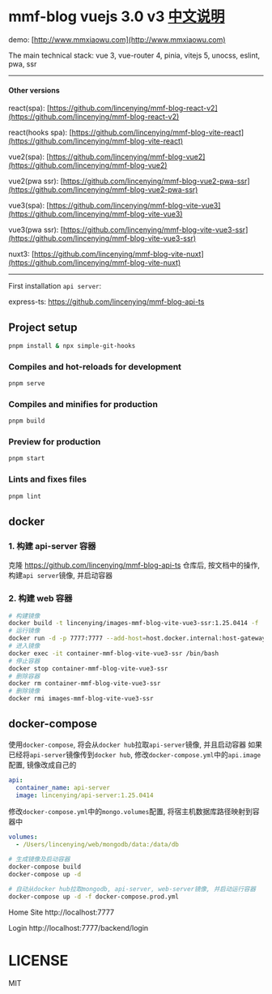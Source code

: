 # mmf-blog vuejs 3.0 v3 [中文说明](https://github.com/lincenying/mmf-blog-vite-vue3/blob/main/doc/README_CN.md)

demo: [http://www.mmxiaowu.com](http://www.mmxiaowu.com)

The main technical stack: vue 3, vue-router 4, pinia, vitejs 5, unocss, eslint, pwa, ssr

---

#### Other versions

react(spa): [https://github.com/lincenying/mmf-blog-react-v2](https://github.com/lincenying/mmf-blog-react-v2)

react(hooks spa): [https://github.com/lincenying/mmf-blog-vite-react](https://github.com/lincenying/mmf-blog-vite-react)

vue2(spa): [https://github.com/lincenying/mmf-blog-vue2](https://github.com/lincenying/mmf-blog-vue2)

vue2(pwa ssr): [https://github.com/lincenying/mmf-blog-vue2-pwa-ssr](https://github.com/lincenying/mmf-blog-vue2-pwa-ssr)

vue3(spa): [https://github.com/lincenying/mmf-blog-vite-vue3](https://github.com/lincenying/mmf-blog-vite-vue3)

vue3(pwa ssr): [https://github.com/lincenying/mmf-blog-vite-vue3-ssr](https://github.com/lincenying/mmf-blog-vite-vue3-ssr)

nuxt3: [https://github.com/lincenying/mmf-blog-vite-nuxt](https://github.com/lincenying/mmf-blog-vite-nuxt)

---

First installation `api server`:

express-ts: https://github.com/lincenying/mmf-blog-api-ts

## Project setup

```bash
pnpm install & npx simple-git-hooks
```

### Compiles and hot-reloads for development

```bash
pnpm serve
```

### Compiles and minifies for production

```bash
pnpm build
```

### Preview for production

```bash
pnpm start
```

### Lints and fixes files

```bash
pnpm lint
```

## docker

### 1. 构建 api-server 容器

克隆 https://github.com/lincenying/mmf-blog-api-ts 仓库后, 按文档中的操作, 构建`api server`镜像, 并启动容器

### 2. 构建 web 容器

```bash
# 构建镜像
docker build -t lincenying/images-mmf-blog-vite-vue3-ssr:1.25.0414 -f ./Dockerfile .
# 运行镜像
docker run -d -p 7777:7777 --add-host=host.docker.internal:host-gateway --name container-mmf-blog-vite-vue3-ssr lincenying/images-mmf-blog-vite-vue3-ssr:1.25.0414
# 进入镜像
docker exec -it container-mmf-blog-vite-vue3-ssr /bin/bash
# 停止容器
docker stop container-mmf-blog-vite-vue3-ssr
# 删除容器
docker rm container-mmf-blog-vite-vue3-ssr
# 删除镜像
docker rmi images-mmf-blog-vite-vue3-ssr
```

## docker-compose

使用`docker-compose`, 将会从`docker hub`拉取`api-server`镜像, 并且启动容器
如果已经将`api-server`镜像传到`docker hub`, 修改`docker-compose.yml`中的`api.image`配置, 镜像改成自己的

```yaml
api:
  container_name: api-server
  image: lincenying/api-server:1.25.0414
```

修改`docker-compose.yml`中的`mongo.volumes`配置, 将宿主机数据库路径映射到容器中

```yaml
volumes:
  - /Users/lincenying/web/mongodb/data:/data/db
```

```bash
# 生成镜像及启动容器
docker-compose build
docker-compose up -d
```

```bash
# 自动从docker hub拉取mongodb, api-server, web-server镜像, 并启动运行容器
docker-compose up -d -f docker-compose.prod.yml
```

Home Site
http://localhost:7777

Login
http://localhost:7777/backend/login

# LICENSE

MIT
